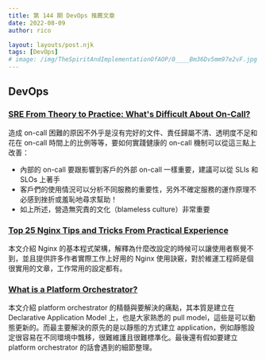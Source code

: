 ```yaml
---
title: 第 144 期 DevOps 推薦文章
date: 2022-08-09
author: rico

layout: layouts/post.njk
tags: [DevOps]
# image: /img/TheSpiritAndImplementationOfAOP/0____Bm36Dv5mm97e2vF.jpg
---
```


## DevOps

<!-- summary -->
### [SRE From Theory to Practice: What's Difficult About On-Call?](https://dzone.com/articles/sre-from-theory-to-practice-whats-difficult-about)

造成 on-call 困難的原因不外乎是沒有完好的文件、責任歸屬不清、透明度不足和花在 on-call 時間上的比例等等，要如何實踐健康的 on-call 機制可以從這三點上改善：
* 內部的 on-call 要跟影響到客戶的外部 on-call 一樣重要，建議可以從 SLIs 和 SLOs 上著手
* 客戶們的使用情況可以分析不同服務的重要性，另外不確定服務的運作原理不必感到挫折或羞恥地尋求幫助！
* 如上所述，營造無究責的文化（blameless culture）非常重要<!-- summary -->

### [Top 25 Nginx Tips and Tricks From Practical Experience](https://hackernoon.com/top-25-nginx-tips-and-tricks-from-practical-experience)

本文介紹 Nginx 的基本程式架構，解釋為什麼改設定的時候可以讓使用者察覺不到，並且提供許多作者實際工作上好用的 Nginx 使用訣竅，對於維運工程師是個很實用的文章，工作常用的設定都有。

### [What is a Platform Orchestrator?](https://www.cncf.io/blog/2022/08/04/what-is-a-platform-orchestrator/)

本文介紹 platform orchestrator 的精髓與要解決的痛點，其本質是建立在 Declarative Application Model 上，也是大家熟悉的 pull model，這些是可以動態更新的。而最主要解決的原先的是以靜態的方式建立 application，例如靜態設定很容易在不同環境中飄移，很難維護且很難標準化。最後還有假如要建立 platform orchestrator 的話會遇到的細節整理。

